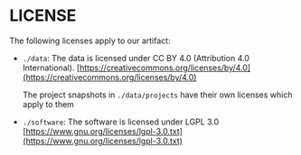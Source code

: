 # LICENSE

The following licenses apply to our artifact:

 - `./data`: The data is licensed under CC BY 4.0 (Attribution 4.0
   International).
   [https://creativecommons.org/licenses/by/4.0](https://creativecommons.org/licenses/by/4.0)
   
   The project snapshots in `./data/projects` have their own licenses which apply to them
 - `./software`: The software is licensed under LGPL 3.0
   [https://www.gnu.org/licenses/lgpl-3.0.txt](https://www.gnu.org/licenses/lgpl-3.0.txt)

